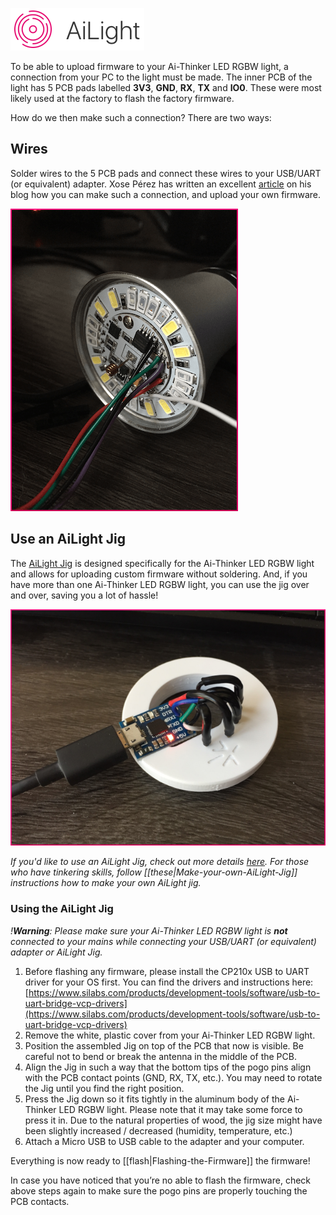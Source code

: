 ![AiLight](images/ailight_logo.png)

To be able to upload firmware to your Ai-Thinker LED RGBW light, a connection from your PC to the light must be made. The inner PCB of the light has 5 PCB pads labelled **3V3**, **GND**, **RX**, **TX** and **IO0**. These were most likely used at the factory to flash the factory firmware.

How do we then make such a connection? There are two ways:

## Wires
Solder wires to the 5 PCB pads and connect these wires to your USB/UART (or equivalent) adapter. Xose Pérez has written an excellent [article](http://tinkerman.cat/ailight-hackable-rgbw-light-bulb/) on his blog how you can make such a connection, and upload your own firmware.

![Ai-Thinker LED RGBW light with wires soldered](images/ailight_wires.png)

## Use an AiLight Jig
The [AiLight Jig](https://www.sachatelgenhof.nl/blog/ailight-jig) is designed specifically for the Ai-Thinker LED RGBW light and allows for uploading custom firmware without soldering. And, if you have more than one Ai-Thinker LED RGBW light, you can use the jig over and over, saving you a lot of hassle!

![AiLight Jig](images/ailight_jig.png)

_If you'd like to use an AiLight Jig, check out more details [here](https://www.sachatelgenhof.nl/blog/ailight-jig). For those who have tinkering skills, follow [[these|Make-your-own-AiLight-Jig]] instructions how to make your own AiLight jig._

### Using the AiLight Jig
_!**Warning**: Please make sure your Ai-Thinker LED RGBW light is **not** connected to your mains while connecting your USB/UART (or equivalent) adapter or AiLight Jig._

1. Before flashing any firmware, please install the CP210x USB to UART driver for your OS first. You can find the drivers and instructions here: [https://www.silabs.com/products/development-tools/software/usb-to-uart-bridge-vcp-drivers](https://www.silabs.com/products/development-tools/software/usb-to-uart-bridge-vcp-drivers)
2. Remove the white, plastic cover from your Ai-Thinker LED RGBW light.
3. Position the assembled Jig on top of the PCB that now is visible. Be careful not to bend or break the antenna in the middle of the PCB.
4. Align the Jig in such a way that the bottom tips of the pogo pins align with the PCB contact points (GND, RX, TX, etc.). You may need to rotate the Jig until you find the right position.
5. Press the Jig down so it fits tightly in the aluminum body of the Ai-Thinker LED RGBW light. Please note that it may take some force to press it in. Due to the natural properties of wood, the jig size might have been slightly increased / decreased (humidity, temperature, etc.)
6. Attach a Micro USB to USB cable to the adapter and your computer.

Everything is now ready to [[flash|Flashing-the-Firmware]] the firmware!

In case you have noticed that you’re no able to flash the firmware, check above steps again to make sure the pogo pins are properly touching the PCB contacts.
